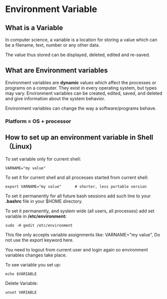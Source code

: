 # Environment Variable #

## What is a Variable ##

In computer science, a variable is a location for storing a value which can be a filename, text, number or any other data.

The value thus stored can be displayed, deleted, edited and re-saved.

## What are Environment variables ##

Environment variables are **dynamic** values which affect the processes or programs on a computer. They exist in every operating system, but types may vary. Environment variables can be created, edited, saved, and deleted and give information about the system behavior.

Environment variables can change the way a software/programs behave.

### Platform = OS + processor ###

## How to set up an environment variable in Shell（Linux) ##

To set variable only for current shell:

```console
VARNAME="my value"
```

To set it for current shell and all processes started from current shell:

```console
export VARNAME="my value"      # shorter, less portable version
```

To set it permanently for all future bash sessions add such line to your **.bashrc** file in your $HOME directory.

To set it permanently, and system wide (all users, all processes) add set variable in **/etc/environment:**

```console
sudo -H gedit /etc/environment
```

This file only accepts variable assignments like: VARNAME="my value",
Do not use the export keyword here.

You need to logout from current user and login again so environment variables changes take place.

To see variable you set up:

```console
echo $VARIABLE
```

Delete Variable:

```console
unset VARIABLE
```
